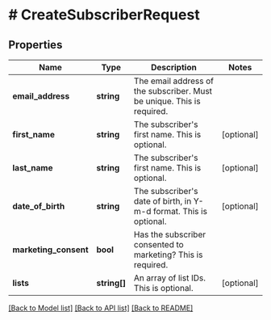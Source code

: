 # # CreateSubscriberRequest

## Properties

Name | Type | Description | Notes
------------ | ------------- | ------------- | -------------
**email_address** | **string** | The email address of the subscriber. Must be unique. This is required. |
**first_name** | **string** | The subscriber&#39;s first name. This is optional. | [optional]
**last_name** | **string** | The subscriber&#39;s first name. This is optional. | [optional]
**date_of_birth** | **string** | The subscriber&#39;s date of birth, in Y-m-d format. This is optional. | [optional]
**marketing_consent** | **bool** | Has the subscriber consented to marketing? This is required. |
**lists** | **string[]** | An array of list IDs. This is optional. | [optional]

[[Back to Model list]](../../README.md#models) [[Back to API list]](../../README.md#endpoints) [[Back to README]](../../README.md)
